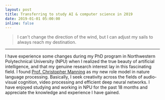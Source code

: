 ```yaml
---
layout: post
title: Transferring to study AI & computer science in 2019
date: 2019-01-01 05:00:00
inline: false
---
```


> I can't change the direction of the wind, but I can adjust my sails to always reach my destination.


***
I have experience some changes during my PhD program in Northwestern Polytechnical University (NPU) when I realized the true beauty of artificial intelligence, and that my genuine research interest lay in this fascinating field. I found <a href="https://nlp.stanford.edu/manning/" target="blank">Prof. Christopher Manning</a> as my new role model in nature language processing. Basically, I seek creativity across the fields of audio-visual cognition, video processing and efficient deep neural networks.
I have enjoyed studying and working in NPU for the past 18 months and appreciate the knowledge and experience I have gained.


<div class="img_row">
    <img class="col three middle" src="{{ site.baseurl }}/assets/img/change.jpg" alt="" title="change"/>
</div>
